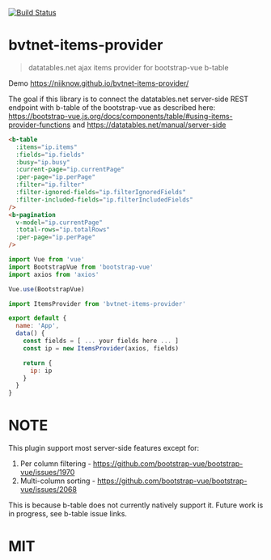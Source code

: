 [![Build Status](https://travis-ci.org/niiknow/bvtnet-items-provider.svg?branch=master)](https://travis-ci.org/niiknow/bvtnet-items-provider)
# bvtnet-items-provider
> datatables.net ajax items provider for bootstrap-vue b-table

Demo https://niiknow.github.io/bvtnet-items-provider/

The goal if this library is to connect the datatables.net server-side REST endpoint with b-table of the bootstrap-vue as described here:
https://bootstrap-vue.js.org/docs/components/table/#using-items-provider-functions and
https://datatables.net/manual/server-side

```html
<b-table 
  :items="ip.items"
  :fields="ip.fields"
  :busy="ip.busy"
  :current-page="ip.currentPage"
  :per-page="ip.perPage"
  :filter="ip.filter"
  :filter-ignored-fields="ip.filterIgnoredFields"
  :filter-included-fields="ip.filterIncludedFields"
/>
<b-pagination
  v-model="ip.currentPage"
  :total-rows="ip.totalRows"
  :per-page="ip.perPage"
/>
```

```js
import Vue from 'vue'
import BootstrapVue from 'bootstrap-vue'
import axios from 'axios'

Vue.use(BootstrapVue)

import ItemsProvider from 'bvtnet-items-provider'

export default {
  name: 'App',
  data() {
    const fields = [ ... your fields here ... ]
    const ip = new ItemsProvider(axios, fields)

    return {
      ip: ip
    }
  }
}
````
# NOTE
This plugin support most server-side features except for:

1. Per column filtering - https://github.com/bootstrap-vue/bootstrap-vue/issues/1970
2. Multi-column sorting - https://github.com/bootstrap-vue/bootstrap-vue/issues/2068

This is because b-table does not currently natively support it.  Future work is in progress, see b-table issue links.

# MIT
